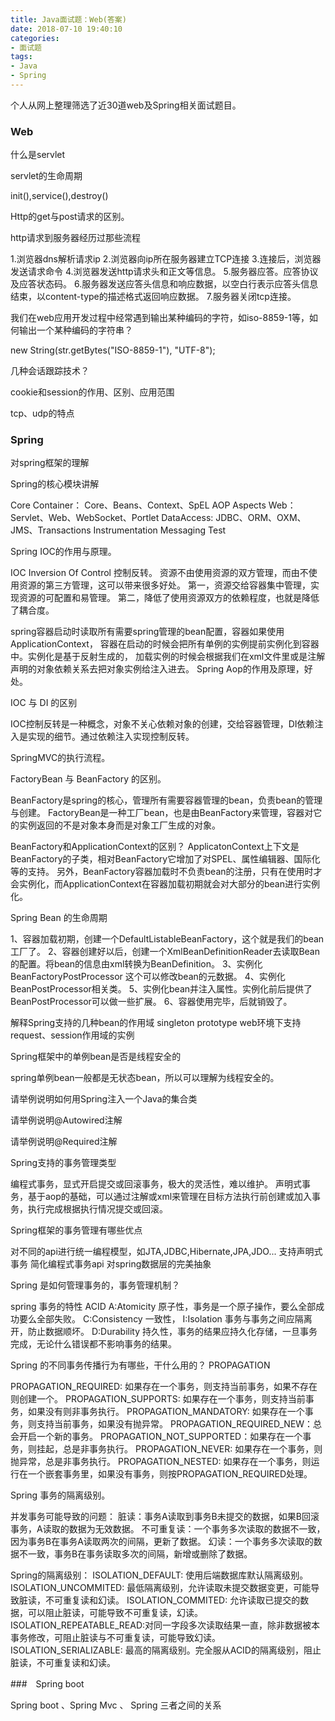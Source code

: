 ```yaml
---
title: Java面试题：Web(答案)
date: 2018-07-10 19:40:10
categories:
- 面试题
tags:
- Java
- Spring
---
```


  个人从网上整理筛选了近30道web及Spring相关面试题目。
  
### Web

  什么是servlet
  
  servlet的生命周期
  
  init(),service(),destroy()

  Http的get与post请求的区别。

  http请求到服务器经历过那些流程

  <!-- more -->
  
  1.浏览器dns解析请求ip
  2.浏览器向ip所在服务器建立TCP连接
  3.连接后，浏览器发送请求命令 
  4.浏览器发送http请求头和正文等信息。
  5.服务器应答。应答协议及应答状态码。
  6.服务器发送应答头信息和响应数据，以空白行表示应答头信息结束，以content-type的描述格式返回响应数据。
  7.服务器关闭tcp连接。
  
  我们在web应用开发过程中经常遇到输出某种编码的字符，如iso-8859-1等，如何输出一个某种编码的字符串？
  
  new String(str.getBytes("ISO-8859-1"), "UTF-8");
  
  几种会话跟踪技术？
  
  cookie和session的作用、区别、应用范围

  tcp、udp的特点
  
### Spring

  对spring框架的理解
  
  Spring的核心模块讲解
  
  Core Container： Core、Beans、Context、SpEL
  AOP
  Aspects
  Web：Servlet、Web、WebSocket、Portlet
  DataAccess: JDBC、ORM、OXM、JMS、Transactions
  Instrumentation
  Messaging
  Test
    
  Spring IOC的作用与原理。
  
  IOC Inversion Of Control 控制反转。
  资源不由使用资源的双方管理，而由不使用资源的第三方管理，这可以带来很多好处。
  第一，资源交给容器集中管理，实现资源的可配置和易管理。
  第二，降低了使用资源双方的依赖程度，也就是降低了耦合度。
  
  spring容器启动时读取所有需要spring管理的bean配置，容器如果使用ApplicationContext，
    容器在启动的时候会把所有单例的实例提前实例化到容器中。实例化是基于反射生成的，
    加载实例的时候会根据我们在xml文件里或是注解声明的对象依赖关系去把对象实例给注入进去。
  Spring Aop的作用及原理，好处。
  
  IOC 与 DI 的区别
  
  IOC控制反转是一种概念，对象不关心依赖对象的创建，交给容器管理，DI依赖注入是实现的细节。通过依赖注入实现控制反转。
    
  SpringMVC的执行流程。
  
  FactoryBean 与 BeanFactory 的区别。
  
  BeanFactory是spring的核心，管理所有需要容器管理的bean，负责bean的管理与创建。
  FactoryBean是一种工厂bean，也是由BeanFactory来管理，容器对它的实例返回的不是对象本身而是对象工厂生成的对象。
  
  BeanFactory和ApplicationContext的区别？
  ApplicatonContext上下文是BeanFactory的子类，相对BeanFactory它增加了对SPEL、属性编辑器、国际化等的支持。
  另外，BeanFactory容器加载时不负责bean的注册，只有在使用时才会实例化，而ApplicationContext在容器加载初期就会对大部分的bean进行实例化。
    
  Spring Bean 的生命周期
  
  1、容器加载初期，创建一个DefaultListableBeanFactory，这个就是我们的bean工厂了。
  2、容器创建好以后，创建一个XmlBeanDefinitionReader去读取Bean的配置。将bean的信息由xml转换为BeanDefinition。
  3、实例化BeanFactoryPostProcessor 这个可以修改bean的元数据。
  4、实例化BeanPostProcessor相关类。
  5、实例化bean并注入属性。实例化前后提供了BeanPostProcessor可以做一些扩展。
  6、容器使用完毕，后就销毁了。
  
  解释Spring支持的几种bean的作用域
  singleton
  prototype
  web环境下支持request、session作用域的实例
  
  Spring框架中的单例bean是否是线程安全的
  
  spring单例bean一般都是无状态bean，所以可以理解为线程安全的。
  
  请举例说明如何用Spring注入一个Java的集合类
  
  请举例说明@Autowired注解
  
  请举例说明@Required注解
  
  Spring支持的事务管理类型
  
  编程式事务，显式开启提交或回滚事务，极大的灵活性，难以维护。
  声明式事务，基于aop的基础，可以通过注解或xml来管理在目标方法执行前创建或加入事务，执行完成根据执行情况提交或回滚。
  
  Spring框架的事务管理有哪些优点
  
  对不同的api进行统一编程模型，如JTA,JDBC,Hibernate,JPA,JDO...
  支持声明式事务
  简化编程式事务api
  对spring数据层的完美抽象
  
  Spring 是如何管理事务的，事务管理机制？
  
  spring 事务的特性 ACID
  A:Atomicity 原子性，事务是一个原子操作，要么全部成功要么全部失败。
  C:Consistency 一致性，
  I:Isolation 事务与事务之间应隔离开，防止数据顺坏。
  D:Durability 持久性，事务的结果应持久化存储，一旦事务完成，无论什么错误都不影响事务的结果。
  
  
  Spring 的不同事务传播行为有哪些，干什么用的？ PROPAGATION
  
  PROPAGATION_REQUIRED:     如果存在一个事务，则支持当前事务，如果不存在则创建一个。
  PROPAGATION_SUPPORTS:     如果存在一个事务，则支持当前事务，如果没有则非事务执行。
  PROPAGATION_MANDATORY:    如果存在一个事务，则支持当前事务，如果没有抛异常。
  PROPAGATION_REQUIRED_NEW：总会开启一个新的事务。
  PROPAGATION_NOT_SUPPORTED：如果存在一个事务，则挂起，总是非事务执行。
  PROPAGATION_NEVER:        如果存在一个事务，则抛异常，总是非事务执行。
  PROPAGATION_NESTED:       如果存在一个事务，则运行在一个嵌套事务里，如果没有事务，则按PROPAGATION_REQUIRED处理。
  
  Spring 事务的隔离级别。  
  
  并发事务可能导致的问题：
  脏读：事务A读取到事务B未提交的数据，如果B回滚事务，A读取的数据为无效数据。
  不可重复读：一个事务多次读取的数据不一致，因为事务B在事务A读取两次的间隔，更新了数据。
  幻读：一个事务多次读取的数据不一致，事务B在事务读取多次的间隔，新增或删除了数据。
  
  Spring的隔离级别：
  ISOLATION_DEFAULT:      使用后端数据库默认隔离级别。
  ISOLATION_UNCOMMITED:   最低隔离级别，允许读取未提交数据变更，可能导致脏读，不可重复读和幻读。
  ISOLATION_COMMITED:     允许读取已提交的数据，可以阻止脏读，可能导致不可重复读，幻读。
  ISOLATION_REPEATABLE_READ:对同一字段多次读取结果一直，除非数据被本事务修改，可阻止脏读与不可重复读，可能导致幻读。
  ISOLATION_SERIALIZABLE: 最高的隔离级别。完全服从ACID的隔离级别，阻止脏读，不可重复读和幻读。
  
###　Spring boot

  Spring boot 、Spring Mvc 、 Spring 三者之间的关系  